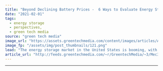 ```yaml
---
title: "Beyond Declining Battery Prices -  6 Ways to Evaluate Energy Storage in 2021"
date: "2021-02-01"
tags: 
  - energy storage
  - perspectives,
  - green tech media
source: "green tech media"
image_url: "https://assets.greentechmedia.com/content/images/articles/Ameren_OpusOne_BatteryEngineers_XL.jpg"
image_fp: "/assets/img/post_thumbnails/121.png"
lead: "The energy storage market in the United States is booming, with 476 megawatts of new projects installed in the third quarter of 2020 alone, up 240 percent over the second quarter, according to industry analysts at Wood Mackenzie. 2021 is expected to  ..."
article_url: "http://feeds.greentechmedia.com/~r/GreentechMedia/~3/Mec37r0fE7k/beyond-declining-battery-prices-six-ways-to-evaluate-energy-storage-in-2021"
---
```


---
